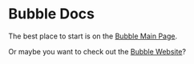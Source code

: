 Bubble Docs
===========
The best place to start is on the [Bubble Main Page](../README.md).

Or maybe you want to check out the [Bubble Website](https://getbubblenow.com/)?
